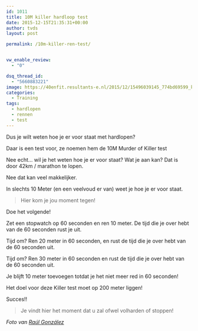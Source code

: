 ```yaml
---
id: 1011
title: 10M killer hardloop test
date: 2015-12-15T21:35:31+00:00
author: tvds
layout: post

permalink: /10m-killer-ren-test/


vw_enable_review:
  - "0"

dsq_thread_id:
  - "5660883221"
image: https://40enfit.resultants-e.nl/2015/12/15496039145_774bd69599_k.jpg
categories:
  - Training
tags:
  - hardlopen
  - rennen
  - test
---
```

Dus je wilt weten hoe je er voor staat met hardlopen?

Daar is een test voor, ze noemen hem de 10M Murder of Killer test<!--more-->

Nee echt&#8230; wil je het weten hoe je er voor staat? Wat je aan kan? Dat is door 42km / marathon te lopen.

Nee dat kan veel makkelijker.

In slechts 10 Meter (en een veelvoud er van) weet je hoe je er voor staat.

> Hier kom je jou moment tegen!

Doe het volgende!

Zet een stopwatch op 60 seconden en ren 10 meter. De tijd die je over hebt van de 60 seconden rust je uit.

Tijd om? Ren 20 meter in 60 seconden, en rust de tijd die je over hebt van de 60 seconden uit.

Tijd om? Ren 30 meter in 60 seconden en rust de tijd die je over hebt van de 60 seconden uit.

Je blijft 10 meter toevoegen totdat je het niet meer red in 60 seconden!

Het doel voor deze Killer test moet op 200 meter liggen!

Succes!!

> Je vindt hier het moment dat u zal ofwel volharden of stoppen!

_Foto van [Raúl González](https://www.flickr.com/photos/raulito39/)_